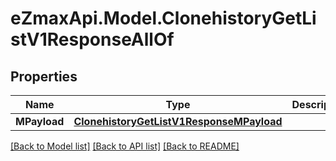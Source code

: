 
# eZmaxApi.Model.ClonehistoryGetListV1ResponseAllOf

## Properties

Name | Type | Description | Notes
------------ | ------------- | ------------- | -------------
**MPayload** | [**ClonehistoryGetListV1ResponseMPayload**](ClonehistoryGetListV1ResponseMPayload.md) |  | 

[[Back to Model list]](../README.md#documentation-for-models)
[[Back to API list]](../README.md#documentation-for-api-endpoints)
[[Back to README]](../README.md)


